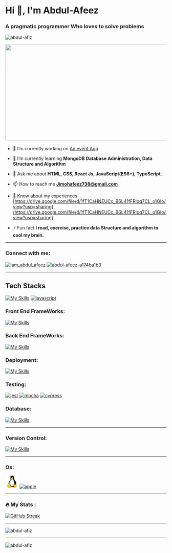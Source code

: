 <h1>Hi 👋, I'm Abdul-Afeez</h1>

<h3> A pragmatic programmer Who loves to solve problems</h3>

<p align="left"> <img src="https://komarev.com/ghpvc/?username=abdul-afiz&label=Profile%20views&color=0e75b6&style=flat" alt="abdul-afiz" /> </p>

<div align="center">
  <img src="https://media.giphy.com/media/dWesBcTLavkZuG35MI/giphy.gif" width="600" height="300"/>
</div>

<!-- <p align="left"> <a href="https://github.com/ryo-ma/github-profile-trophy"><img src="https://github-profile-trophy.vercel.app/?username=abdul-afiz" alt="abdul-afiz" /></a> </p> -->

<!-- <p align="left"> <a href="https://twitter.com/iam_abdul_afeez" target="blank"><img src="https://img.shields.io/twitter/follow/iam_abdul_afeez?logo=twitter&style=for-the-badge" alt="iam_abdul_afeez" /></a> </p> -->

- 🔭 I’m currently working on [An event App](https://github.com/Abdul-Afiz/gql_Event_Project)

- 🌱 I’m currently learning **MongoDB Database Administration, Data Structure and Algorithm**

- 💬 Ask me about **HTML, CSS, React Js, JavaScript(ES6+), TypeScript.**

- 📫 How to reach me **Jimohafeez738@gmail.com**

- 📄 Know about my experiences [https://drive.google.com/file/d/1fT1CaHNEUCc_B6L41fFRloq7CL_o1GIo/view?usp=sharing](https://drive.google.com/file/d/1fT1CaHNEUCc_B6L41fFRloq7CL_o1GIo/view?usp=sharing)

- ⚡ Fun fact **I read, exercise, practice data Structure and algorithm to cool my brain.**

---

<h3 align="left">Connect with me:</h3>
<p align="left">
<a href="https://twitter.com/iam_abdul_afeez" target="blank"><img align="center" src="https://raw.githubusercontent.com/rahuldkjain/github-profile-readme-generator/master/src/images/icons/Social/twitter.svg" alt="iam_abdul_afeez" height="30" width="40" /></a>
<a href="https://linkedin.com/in/abdul-afeez-a174ba1b3" target="blank"><img align="center" src="https://raw.githubusercontent.com/rahuldkjain/github-profile-readme-generator/master/src/images/icons/Social/linked-in-alt.svg" alt="abdul-afeez-a174ba1b3" height="30" width="40" /></a>
</p>

---

<h2 align="left">Tech Stacks</h2>

[![My Skills](https://skillicons.dev/icons?i=js,ts&theme=light)](https://skillicons.dev)
<a href="https://developer.mozilla.org/en-US/docs/Web/JavaScript" target="_blank" rel="noreferrer" style="margin-left: 20"> <img src="https://github.com/Asabeneh/asabeneh/raw/master/images/es6.svg" alt="javascript" width="40" height="40"/></a>

<h3 align="left">Front End FrameWorks:</h3>
<div> 

[![My Skills](https://skillicons.dev/icons?i=html,css,react,nextjs,redux,apollo,figma,tailwind,styledcomponents,sass)](https://skillicons.dev)

<!--   <a href="https://getbootstrap.com" target="_blank" rel="noreferrer"> <img src="https://raw.githubusercontent.com/devicons/devicon/master/icons/bootstrap/bootstrap-plain-wordmark.svg" alt="bootstrap" width="40" height="40"/> </a>  -->
</div>

<h3 align="left">Back End FrameWorks:</h3>
<div>

[![My Skills](https://skillicons.dev/icons?i=nodejs,express,graphql,postman)](https://skillicons.dev)

<!--  <a href="https://firebase.google.com/" target="_blank" rel="noreferrer"> <img src="https://www.vectorlogo.zone/logos/firebase/firebase-icon.svg" alt="firebase" width="40" height="40"/></a> -->
<!--  <a href="https://redis.io" target="_blank" rel="noreferrer"> <img src="https://raw.githubusercontent.com/devicons/devicon/master/icons/redis/redis-original-wordmark.svg" alt="redis" width="40" height="40"/></a> -->
</div>

<h3 align="left">Deployment: </h3>
<div>

[![My Skills](https://skillicons.dev/icons?i=netlify,vercel,heroku)](https://skillicons.dev)

</div>

<h3 align="left">Testing: </h3>
<div>
<a href="https://jestjs.io" target="_blank" rel="noreferrer"> <img src="https://www.vectorlogo.zone/logos/jestjsio/jestjsio-icon.svg" alt="jest" width="40" height="40"/></a>
<a href="https://mochajs.org" target="_blank" rel="noreferrer"> <img src="https://www.vectorlogo.zone/logos/mochajs/mochajs-icon.svg" alt="mocha" width="40" height="40"/></a>
<a href="https://www.cypress.io" target="_blank" rel="noreferrer"> <img src="https://raw.githubusercontent.com/simple-icons/simple-icons/6e46ec1fc23b60c8fd0d2f2ff46db82e16dbd75f/icons/cypress.svg" alt="cypress" width="40" height="40"/></a>
</div>

<!-- <h3 align="left">Cloud:</h3>
<div>
<a href="https://www.docker.com/" target="_blank" rel="noreferrer"> <img src="https://raw.githubusercontent.com/devicons/devicon/master/icons/docker/docker-original-wordmark.svg" alt="docker" width="40" height="40"/></a>
<a href="https://kubernetes.io" target="_blank" rel="noreferrer"> <img src="https://www.vectorlogo.zone/logos/kubernetes/kubernetes-icon.svg" alt="kubernetes" width="40" height="40"/></a> -->
<!--   <a href="https://aws.amazon.com" target="_blank" rel="noreferrer"> <img src="https://raw.githubusercontent.com/devicons/devicon/master/icons/amazonwebservices/amazonwebservices-original-wordmark.svg" alt="aws" width="40" height="40"/></a> --!>
<!--   
  <a href="https://azure.microsoft.com/en-in/" target="_blank" rel="noreferrer"> <img src="https://www.vectorlogo.zone/logos/microsoft_azure/microsoft_azure-icon.svg" alt="azure" width="40" height="40"/> </a> -->
</div>

<h3 align="left">Database:</h3>

[![My Skills](https://skillicons.dev/icons?i=mongodb)](https://skillicons.dev)

<div>
<!--  <a href="https://www.mysql.com/" target="_blank" rel="noreferrer"> <img src="https://raw.githubusercontent.com/devicons/devicon/master/icons/mysql/mysql-original-wordmark.svg" alt="mysql" width="40" height="40"/> </a>  
 <a href="https://www.postgresql.org" target="_blank" rel="noreferrer"> <img src="https://raw.githubusercontent.com/devicons/devicon/master/icons/postgresql/postgresql-original-wordmark.svg" alt="postgresql" width="40" height="40"/></a> -->
</div>

---

<h3 align="left">Version Control:</h3>

[![My Skills](https://skillicons.dev/icons?i=git,github,gitlab)](https://skillicons.dev)

---

<h3 align="left">Os:</h3>
<div>
<a href="https://www.linux.org/" target="_blank" rel="noreferrer"> <img src="https://raw.githubusercontent.com/devicons/devicon/master/icons/linux/linux-original.svg" alt="linux" width="40" height="40"/></a> 
<a href="https://www.apple.com/" target="_blank" rel="noreferrer"> <img src="https://www.vectorlogo.zone/logos/apple/apple-ar21.svg" alt="apple" /></a> 
</div>

---

### :fire: My Stats :

[![GitHub Streak](http://github-readme-streak-stats.herokuapp.com?user=Abdul-Afiz&theme=dark&background=000000)](https://git.io/streak-stats)
 
---
 
<div>
<img src="https://github-readme-stats.vercel.app/api/top-langs?username=abdul-afiz&show_icons=true&locale=en&layout=compact" alt="abdul-afiz" />
</div>

---

<div>
<img src="https://github-readme-stats.vercel.app/api?username=abdul-afiz&show_icons=true&locale=en" alt="abdul-afiz"/>
</div>

